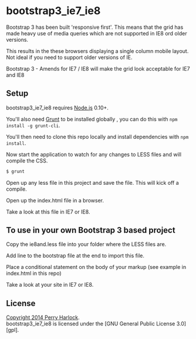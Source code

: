bootstrap3_ie7_ie8
==================

Bootstrap 3 has been built 'responsive first'. This means that the grid has made heavy use of media queries which are not supported in IE8 ord older versions.

This results in the these browsers displaying a single column mobile layout. Not ideal if you need to support older versions of IE.

Bootstrap 3 - Amends for IE7 / IE8 will make the grid look acceptable for IE7 and IE8

Setup
-----

bootstrap3_ie7_ie8 requires [Node.js][node] 0.10+.

You'll also need [Grunt][grunt] to be installed globally , you can do this with `npm install -g grunt-cli`.

You'll then need to clone this repo locally and install dependencies with `npm install`.

Now start the application to watch for any changes to LESS files and will compile the CSS.

```sh
$ grunt
```

Open up any less file in this project and save the file. This will kick off a compile.

Open up the index.html file in a browser.

Take a look at this file in IE7 or IE8.


To use in your own Bootstrap 3 based project
--------------------------------------

Copy the ie8and.less file into your folder where the LESS files are.

Add line to the bootstrap file at the end to import this file.

Place a conditional statement on the body of your markup (see example in index.html in this repo)

Take a look at your site in IE7 or IE8.

License
-------

[Copyright 2014 Perry Harlock](LICENSE.txt).  
bootstrap3_ie7_ie8 is licensed under the [GNU General Public License 3.0][gpl].

[node]: http://nodejs.org/
[grunt]: http://gruntjs.com/